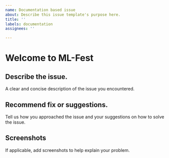```yaml
---
name: Documentation based issue
about: Describe this issue template's purpose here.
title: ''
labels: documentation
assignees: ''

---
```


# Welcome to ML-Fest

## Describe the issue.
 A clear and concise description of the issue you encountered.




## Recommend fix or suggestions.
 Tell us how you approached the issue and your suggestions on how to solve the issue.




## Screenshots
 If applicable, add screenshots to help explain your problem.
